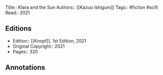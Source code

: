 Title::  Klara and the Sun
Authors::  [[Kazuo Ishiguro]]
Tags::  #fiction #scifi 
Read::  2021

## Editions
- Edition::  [[Knopf]], 1st Edition, 2021
- Original Copyright::  2021
- Pages::  320

## Annotations
